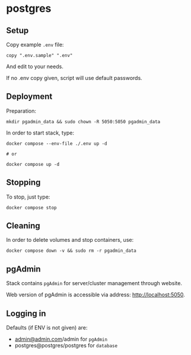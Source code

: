 # postgres

## Setup

Copy example `.env` file:

```shell
copy ".env.sample" ".env"
```

And edit to your needs.

If no .env copy given, script will use default passwords.

## Deployment

Preparation:

```shell
mkdir pgadmin_data && sudo chown -R 5050:5050 pgadmin_data
```

In order to start stack, type:

```shell
docker compose --env-file ./.env up -d

# or

docker compose up -d
```

## Stopping

To stop, just type:

```shell
docker compose stop
```

## Cleaning

In order to delete volumes and stop containers, use:

```shell
docker compose down -v && sudo rm -r pgadmin_data
```

## pgAdmin

Stack contains `pgAdmin` for server/cluster management through website.

Web version of pgAdmin is accessible via address: [http://localhost:5050](http://localhost:5050).

## Logging in

Defaults (if ENV is not given) are:

- admin@admin.com/admin for `pgAdmin`
- postgres@postgres/postgres for `database`

